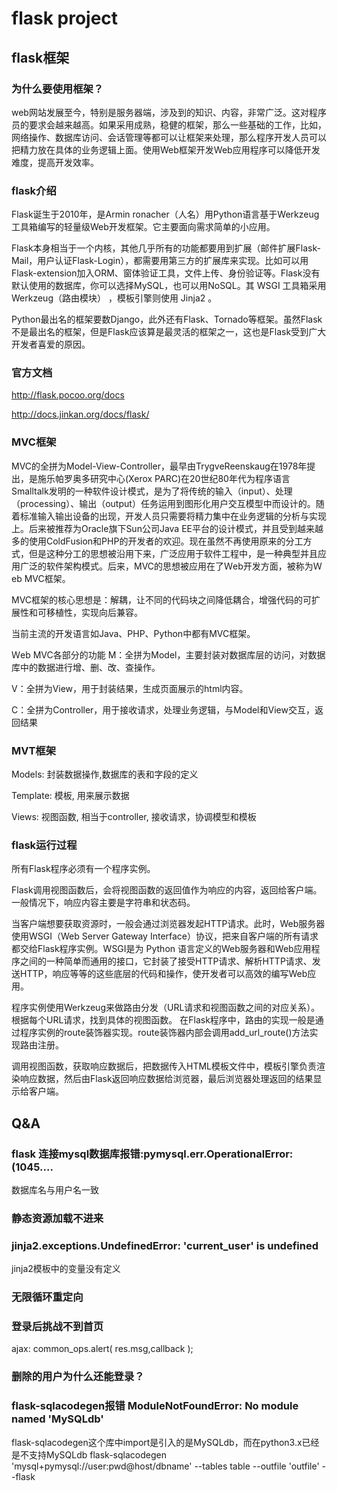 # flask project 

## flask框架
### 为什么要使用框架？

web网站发展至今，特别是服务器端，涉及到的知识、内容，非常广泛。这对程序员的要求会越来越高。如果采用成熟，稳健的框架，那么一些基础的工作，比如，网络操作、数据库访问、会话管理等都可以让框架来处理，那么程序开发人员可以把精力放在具体的业务逻辑上面。使用Web框架开发Web应用程序可以降低开发难度，提高开发效率。

### flask介绍

Flask诞生于2010年，是Armin ronacher（人名）用Python语言基于Werkzeug工具箱编写的轻量级Web开发框架。它主要面向需求简单的小应用。

Flask本身相当于一个内核，其他几乎所有的功能都要用到扩展（邮件扩展Flask-Mail，用户认证Flask-Login），都需要用第三方的扩展库来实现。比如可以用Flask-extension加入ORM、窗体验证工具，文件上传、身份验证等。Flask没有默认使用的数据库，你可以选择MySQL，也可以用NoSQL。其 WSGI 工具箱采用 Werkzeug（路由模块） ，模板引擎则使用 Jinja2 。

Python最出名的框架要数Django，此外还有Flask、Tornado等框架。虽然Flask不是最出名的框架，但是Flask应该算是最灵活的框架之一，这也是Flask受到广大开发者喜爱的原因。

### 官方文档

http://flask.pocoo.org/docs
      
http://docs.jinkan.org/docs/flask/     

### MVC框架

MVC的全拼为Model-View-Controller，最早由TrygveReenskaug在1978年提出，是施乐帕罗奥多研究中心(Xerox PARC)在20世纪80年代为程序语言Smalltalk发明的一种软件设计模式，是为了将传统的输入（input）、处理（processing）、输出（output）任务运用到图形化用户交互模型中而设计的。随着标准输入输出设备的出现，开发人员只需要将精力集中在业务逻辑的分析与实现上。后来被推荐为Oracle旗下Sun公司Java EE平台的设计模式，并且受到越来越多的使用ColdFusion和PHP的开发者的欢迎。现在虽然不再使用原来的分工方式，但是这种分工的思想被沿用下来，广泛应用于软件工程中，是一种典型并且应用广泛的软件架构模式。后来，MVC的思想被应用在了Ｗeb开发方面，被称为Ｗeb MVC框架。

MVC框架的核心思想是：解耦，让不同的代码块之间降低耦合，增强代码的可扩展性和可移植性，实现向后兼容。

当前主流的开发语言如Java、PHP、Python中都有MVC框架。

Ｗeb MVC各部分的功能
M：全拼为Model，主要封装对数据库层的访问，对数据库中的数据进行增、删、改、查操作。

V：全拼为View，用于封装结果，生成页面展示的html内容。

C：全拼为Controller，用于接收请求，处理业务逻辑，与Model和View交互，返回结果

### MVT框架

Models: 封装数据操作,数据库的表和字段的定义

Template: 模板, 用来展示数据

Views: 视图函数, 相当于controller, 接收请求，协调模型和模板

### flask运行过程

所有Flask程序必须有一个程序实例。

Flask调用视图函数后，会将视图函数的返回值作为响应的内容，返回给客户端。一般情况下，响应内容主要是字符串和状态码。

当客户端想要获取资源时，一般会通过浏览器发起HTTP请求。此时，Web服务器使用WSGI（Web Server Gateway Interface）协议，把来自客户端的所有请求都交给Flask程序实例。WSGI是为 Python 语言定义的Web服务器和Web应用程序之间的一种简单而通用的接口，它封装了接受HTTP请求、解析HTTP请求、发送HTTP，响应等等的这些底层的代码和操作，使开发者可以高效的编写Web应用。

程序实例使用Werkzeug来做路由分发（URL请求和视图函数之间的对应关系）。根据每个URL请求，找到具体的视图函数。 在Flask程序中，路由的实现一般是通过程序实例的route装饰器实现。route装饰器内部会调用add_url_route()方法实现路由注册。

调用视图函数，获取响应数据后，把数据传入HTML模板文件中，模板引擎负责渲染响应数据，然后由Flask返回响应数据给浏览器，最后浏览器处理返回的结果显示给客户端。

##  Q&A
### flask 连接mysql数据库报错:pymysql.err.OperationalError: (1045....

数据库名与用户名一致

### 静态资源加载不进来

### jinja2.exceptions.UndefinedError: 'current_user' is undefined

jinja2模板中的变量没有定义

### 无限循环重定向


### 登录后挑战不到首页

ajax:  common_ops.alert( res.msg,callback );


### 删除的用户为什么还能登录？

### flask-sqlacodegen报错 ModuleNotFoundError: No module named 'MySQLdb'

flask-sqlacodegen这个库中import是引入的是MySQLdb，而在python3.x已经是不支持MySQLdb
flask-sqlacodegen 'mysql+pymysql://user:pwd@host/dbname' --tables table --outfile 'outfile' --flask
